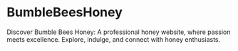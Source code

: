 # BumbleBeesHoney
Discover Bumble Bees Honey: A professional honey website, where passion meets excellence. Explore, indulge, and connect with honey enthusiasts.
